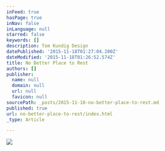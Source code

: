 ```yaml
---
inFeed: true
hasPage: true
inNav: false
inLanguage: null
starred: false
keywords: []
description: Tom Kundig Design
datePublished: '2015-11-18T01:27:04.200Z'
dateModified: '2015-11-18T01:26:52.574Z'
title: No Better Place to Rest
authors: []
publisher:
  name: null
  domain: null
  url: null
  favicon: null
sourcePath: _posts/2015-11-18-no-better-place-to-rest.md
published: true
url: no-better-place-to-rest/index.html
_type: Article

---
```

![](https://the-grid-user-content.s3-us-west-2.amazonaws.com/684781b9-e879-48d1-8095-ef5f5ccad3c8.jpg)